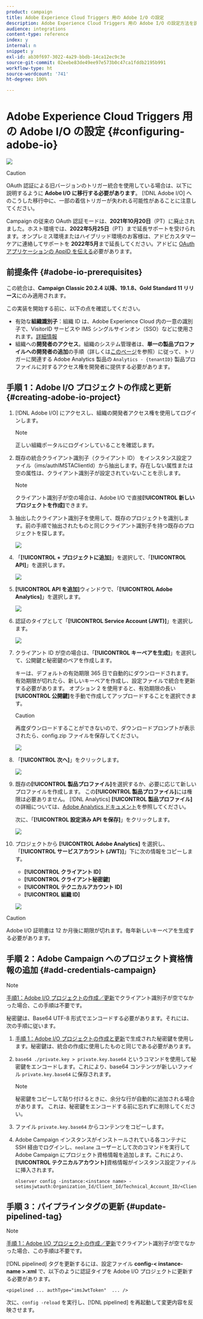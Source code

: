 ```yaml
---
product: campaign
title: Adobe Experience Cloud Triggers 用の Adobe I/O の設定
description: Adobe Experience Cloud Triggers 用の Adobe I/O の設定方法を説明します
audience: integrations
content-type: reference
index: y
internal: n
snippet: y
exl-id: ab30f697-3022-4a29-bbdb-14ca12ec9c3e
source-git-commit: 02eebe83de49ee97e573b0c47ca1fddb2195b991
workflow-type: ht
source-wordcount: '741'
ht-degree: 100%

---
```


# Adobe Experience Cloud Triggers 用の Adobe I/O の設定 {#configuring-adobe-io}

![](../../assets/v7-only.svg)

>[!CAUTION]
>
>OAuth 認証による旧バージョンのトリガー統合を使用している場合は、以下に説明するように **Adobe I/O に移行する必要があります**。
>[!DNL Adobe I/O] へのこうした移行中に、一部の着信トリガーが失われる可能性があることに注意してください。
>
>Campaign の従来の OAuth 認証モードは、**2021年10月20日**（PT）に廃止されました。ホスト環境では、**2022年5月25日**（PT）まで延長サポートを受けられます。オンプレミス環境またはハイブリッド環境のお客様は、アドビカスタマーケアに連絡してサポートを **2022年5月**&#x200B;まで延長してください。アドビに [OAuth アプリケーションの AppID を伝える](../../integrations/using/configuring-pipeline.md?lang=en#step-optional)必要があります。

## 前提条件 {#adobe-io-prerequisites}

この統合は、**Campaign Classic 20.2.4 以降、19.1.8、Gold Standard 11 リリース**&#x200B;にのみ適用されます。

この実装を開始する前に、以下の点を確認してください。

* 有効な&#x200B;**組織識別子**：組織 ID は、Adobe Experience Cloud 内の一意の識別子で、VisitorID サービスや IMS シングルサインオン（SSO）などに使用されます。[詳細情報](https://experienceleague.adobe.com/docs/core-services/interface/administration/organizations.html?lang=ja)
* 組織への&#x200B;**開発者のアクセス**。組織のシステム管理者は、**単一の製品プロファイルへの開発者の追加**&#x200B;の手順（詳しくは[このページ](https://helpx.adobe.com/jp/enterprise/using/manage-developers.html)を参照）に従って、トリガーに関連する Adobe Analytics 製品の `Analytics - {tenantID}` 製品プロファイルに対するアクセス権を開発者に提供する必要があります。

## 手順 1：Adobe I/O プロジェクトの作成と更新 {#creating-adobe-io-project}

1. [!DNL Adobe I/O] にアクセスし、組織の開発者アクセス権を使用してログインします。

   >[!NOTE]
   >
   > 正しい組織ポータルにログインしていることを確認します。

1. 既存の統合クライアント識別子（クライアント ID） をインスタンス設定ファイル（ims/authIMSTAClientId）から抽出します。存在しない属性または空の属性は、クライアント識別子が設定されていないことを示します。

   >[!NOTE]
   >
   >クライアント識別子が空の場合は、Adobe I/O で直接&#x200B;**[!UICONTROL 新しいプロジェクトを作成]**&#x200B;できます。

1. 抽出したクライアント識別子を使用して、既存のプロジェクトを識別します。前の手順で抽出されたものと同じクライアント識別子を持つ既存のプロジェクトを探します。

   ![](assets/do-not-localize/adobe_io_8.png)

1. 「**[!UICONTROL + プロジェクトに追加]**」を選択して、「**[!UICONTROL API]**」を選択します。

   ![](assets/do-not-localize/adobe_io_1.png)

1. **[!UICONTROL API を追加]**&#x200B;ウィンドウで、「**[!UICONTROL Adobe Analytics]**」を選択します。

   ![](assets/do-not-localize/adobe_io_2.png)

1. 認証のタイプとして「**[!UICONTROL Service Account (JWT)]**」を選択します。

   ![](assets/do-not-localize/adobe_io_3.png)

1. クライアント ID が空の場合は、「**[!UICONTROL キーペアを生成]**」を選択して、公開鍵と秘密鍵のペアを作成します。

   キーは、デフォルトの有効期限 365 日で自動的にダウンロードされます。 有効期限が切れたら、新しいキーペアを作成し、設定ファイルで統合を更新する必要があります。 オプション 2 を使用すると、有効期限の長い&#x200B;**[!UICONTROL 公開鍵]**&#x200B;を手動で作成してアップロードすることを選択できます。

   >[!CAUTION]
   >
   >再度ダウンロードすることができないので、ダウンロードプロンプトが表示されたら、config.zip ファイルを保存してください。

   ![](assets/do-not-localize/adobe_io_4.png)

1. 「**[!UICONTROL 次へ]**」をクリックします。

   ![](assets/do-not-localize/adobe_io_5.png)

1. 既存の&#x200B;**[!UICONTROL 製品プロファイル]**&#x200B;を選択するか、必要に応じて新しいプロファイルを作成します。 この&#x200B;**[!UICONTROL 製品プロファイル]**&#x200B;には権限は必要ありません。 [!DNL Analytics] **[!UICONTROL 製品プロファイル]**&#x200B;の詳細については、[Adobe Analytics ドキュメント](https://experienceleague.adobe.com/docs/analytics/admin/admin-console/home.html?lang=ja#admin-console)を参照してください。

   次に、「**[!UICONTROL 設定済み API を保存]**」をクリックします。

   ![](assets/do-not-localize/adobe_io_6.png)

1. プロジェクトから **[!UICONTROL Adobe Analytics]** を選択し、「**[!UICONTROL サービスアカウント (JWT)]**」下に次の情報をコピーします。

   * **[!UICONTROL クライアント ID]**
   * **[!UICONTROL クライアント秘密鍵]**
   * **[!UICONTROL テクニカルアカウント ID]**
   * **[!UICONTROL 組織 ID]**

   ![](assets/do-not-localize/adobe_io_7.png)

>[!CAUTION]
>
>Adobe I/O 証明書は 12 か月後に期限が切れます。毎年新しいキーペアを生成する必要があります。

## 手順 2：Adobe Campaign へのプロジェクト資格情報の追加 {#add-credentials-campaign}

>[!NOTE]
>
>[手順1：Adobe I/O プロジェクトの作成／更新](#creating-adobe-io-project)でクライアント識別子が空でなかった場合、この手順は不要です。

秘密鍵は、Base64 UTF-8 形式でエンコードする必要があります。それには、次の手順に従います。

1. [手順 1：Adobe I/O プロジェクトの作成と更新](#creating-adobe-io-project)で生成された秘密鍵を使用します。秘密鍵は、統合の作成に使用したものと同じである必要があります。

1. `base64 ./private.key > private.key.base64` というコマンドを使用して秘密鍵をエンコードします。これにより、base64 コンテンツが新しいファイル `private.key.base64` に保存されます。

   >[!NOTE]
   >
   >秘密鍵をコピーして貼り付けるときに、余分な行が自動的に追加される場合があります。 これは、秘密鍵をエンコードする前に忘れずに削除してください。

1. ファイル `private.key.base64` からコンテンツをコピーします。

1. Adobe Campaign インスタンスがインストールされている各コンテナに SSH 経由でログインし、`neolane` ユーザーとして次のコマンドを実行して Adobe Campaign にプロジェクト資格情報を追加します。これにより、**[!UICONTROL テクニカルアカウント]**&#x200B;資格情報がインスタンス設定ファイルに挿入されます。

   ```
   nlserver config -instance:<instance name> -setimsjwtauth:Organization_Id/Client_Id/Technical_Account_ID/<Client_Secret>/<Base64_encoded_Private_Key>
   ```

## 手順 3：パイプラインタグの更新 {#update-pipelined-tag}

>[!NOTE]
>
>[手順 1：Adobe I/O プロジェクトの作成／更新](#creating-adobe-io-project)でクライアント識別子が空でなかった場合、この手順は不要です。

[!DNL pipelined] タグを更新するには、設定ファイル **config-&lt; instance-name >.xml** で、以下のように認証タイプを Adobe I/O プロジェクトに更新する必要があります。

```
<pipelined ... authType="imsJwtToken"  ... />
```

次に、`config -reload` を実行し、[!DNL pipelined] を再起動して変更内容を反映させます。
